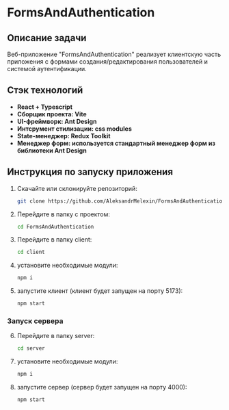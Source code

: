 # FormsAndAuthentication
## Описание задачи

Веб-приложение "FormsAndAuthentication" реализует клиентскую часть приложения с формами создания/редактирования пользователей и системой аутентификации.

## Стэк технологий

- **React + Typescript** 
- **Cборщик проекта: Vite**
- **UI-фреймворк: Ant Design**
- **Интсрумент стилизации: css modules**
- **State-менеджер: Redux Toolkit**
- **Менеджер форм: используется стандартный менеджер форм из библиотеки Ant Design**

## Инструкция по запуску приложения

1. Скачайте или склонируйте репозиторий:
	```bash
	git clone https://github.com/AleksandrMelexin/FormsAndAuthentication/
	```
2. Перейдите в папку c проектом: 
	```bash
	cd FormsAndAuthentication
	```
3. Перейдите в папку client: 
	```bash
	cd client
	``` 
4. установите необходимые модули:
	```bash
	npm i
	```
5. запустите клиент (клиент будет запущен на порту 5173):
	```bash
	npm start
	```
### Запуск сервера
6. Перейдите в папку server: 
	```bash
	cd server
	``` 
7. установите необходимые модули:
	```bash
	npm i
	```
8. запустите сервер (сервер будет запущен на порту 4000):
	```bash
	npm start
	```
